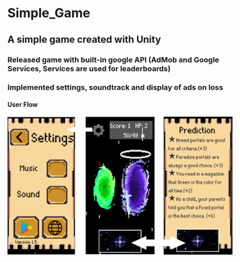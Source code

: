 # Simple_Game
## A simple game created with Unity
### Released game with built-in google API (AdMob and Google Services, Services are used for leaderboards)
### Implemented settings, soundtrack and display of ads on loss
#### User Flow
![alt text](https://github.com/LevProg/attention-game/blob/master/scrin1.png?raw=true)
